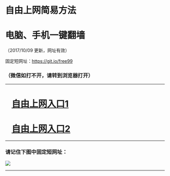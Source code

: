 ﻿# 自由上网简易方法

# 电脑、手机一键翻墙

（2017/10/09 更新，网址有效）

固定短网址：https://git.io/free99

### （微信如打不开，请转到浏览器打开）


***





# &nbsp;&nbsp; <a href="http://ft1815612750.fwq-tz-1001.info/fwqtz01.html?t=100900124783 " target="_blank">自由上网入口1</a>
# &nbsp;&nbsp; <a href="http://ft2925022756.fwq-tz-1002.info/fwqtz02.html?t=100900126807 " target="_blank">自由上网入口2</a>
***

### 请记住下图中固定短网址：

<img src="https://s3-us-west-2.amazonaws.com/fwq-1001/yjfq-20170905okok.png" /> 


***

